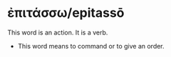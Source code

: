 # ἐπιτάσσω/epitassō
This word is an action. It is a verb.
* This word means to command or to give an order.
